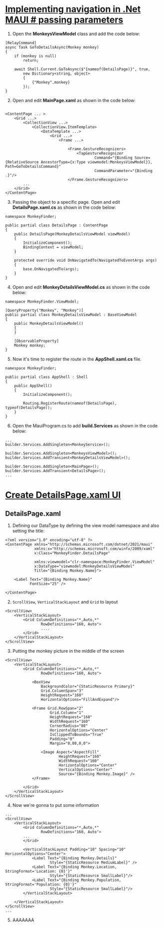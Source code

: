 # [Implementing navigation in .Net MAUI # passing parameters](https://youtu.be/DuNLR_NJv8U?t=8763)

1. Open the **MonkeysViewModel** class and add the code below:
   
```
[RelayCommand]
async Task GoToDetailsAsync(Monkey monkey)
{
    if (monkey is null)
        return;

    await Shell.Current.GoToAsync($"{nameof(DetailsPage)}", true, 
        new Dictionary<string, object>
        {
            {"Monkey",monkey}
        });
}
```

2. Open and edit **MainPage.xaml** as shown in the code below:

```

<ContentPage ... >
    <Grid ...>
        <CollectionView ...>
            <CollectionView.ItemTemplate>
                <DataTemplate ...>
                    <Grid ...>
                        <Frame ...>

                            <Frame.GestureRecognizers>
                                <TapGestureRecognizer 
                                        Command="{Binding Source={RelativeSource AncestorType={x:Type viewmodel:MonkeysViewModel}}, Path=GoToDetailsCommand}"
                                        CommandParameter="{Binding .}"/>
                            </Frame.GestureRecognizers>
        ...                            
    </Grid>
</ContentPage>
```

3. Passing the object to a specific page. Open and edit **DetailsPage.xaml.cs** as shown in the code below:

```
namespace MonkeyFinder;

public partial class DetailsPage : ContentPage
{
	public DetailsPage(MonkeyDetailsViewModel viewModel)
	{
		InitializeComponent();
		BindingContext = viewModel;
	}

    protected override void OnNavigatedTo(NavigatedToEventArgs args)
    {
        base.OnNavigatedTo(args);
    }
}
```

4. Open and edit **MonkeyDetailsViewModel.cs** as shown in the code below:

```
namespace MonkeyFinder.ViewModel;

[QueryProperty("Monkey", "Monkey")]
public partial class MonkeyDetailsViewModel : BaseViewModel
{
    public MonkeyDetailsViewModel()
    {        
    }

    [ObservableProperty]
    Monkey monkey;
}
```

5. Now it's time to register the route in the **AppShell.xaml.cs** file.
   
```
namespace MonkeyFinder;

public partial class AppShell : Shell
{
	public AppShell()
	{
		InitializeComponent();

        Routing.RegisterRoute(nameof(DetailsPage), typeof(DetailsPage));
    }
}
```

6. Open the MauiProgram.cs to add **build.Services** as shown in the code below:
   
```
...
builder.Services.AddSingleton<MonkeyService>();

builder.Services.AddSingleton<MonkeysViewModel>();
builder.Services.AddTransient<MonkeyDetailsViewModel>();

builder.Services.AddSingleton<MainPage>();
builder.Services.AddTransient<DetailsPage>();
...
```
   
# [Create DetailsPage.xaml UI](https://youtu.be/DuNLR_NJv8U?t=9868)

## DetailsPage.xaml
  
1. Defining our DataType by defining the view model namespace and also setting the title:
   
```
<?xml version="1.0" encoding="utf-8" ?>
<ContentPage xmlns="http://schemas.microsoft.com/dotnet/2021/maui"
             xmlns:x="http://schemas.microsoft.com/winfx/2009/xaml"
             x:Class="MonkeyFinder.DetailsPage"
                          
             xmlns:viewmodel="clr-namespace:MonkeyFinder.ViewModel"
             x:DataType="viewmodel:MonkeyDetailsViewModel"            
             Title="{Binding Monkey.Name}">

    <Label Text="{Binding Monkey.Name}"
           FontSize="25" />

</ContentPage>
```

2. `ScrollView`, `VerticalStackLayout` and `Grid` to layout
   
```
<ScrollView>
    <VerticalStackLayout>
        <Grid ColumnDefinitions="*,Auto,*"
                RowDefinitions="160, Auto">
                ....
        </Grid>
    </VerticalStackLayout>
</ScrollView>
```

3. Putting the monkey picture in the middle of the screen

```
<ScrollView>
    <VerticalStackLayout>
        <Grid ColumnDefinitions="*,Auto,*"
                RowDefinitions="160, Auto">

            <BoxView
                BackgroundColor="{StaticResource Primary}"
                Grid.ColumnSpan="3"
                HeightRequest="160" 
                HorizontalOptions="FillAndExpand"/>

            <Frame Grid.RowSpan="2"
                    Grid.Column="1"
                    HeightRequest="160"
                    WidthRequest="160"
                    CornerRadius="80"
                    HorizontalOptions="Center"
                    IsClippedToBounds="True"
                    Padding="0"
                    Margin="0,80,0,0">

                <Image Aspect="AspectFill"
                        HeightRequest="160"
                        WidthRequest="160"
                        HorizontalOptions="Center"
                        VerticalOptions="Center"
                        Source="{Binding Monkey.Image}" />
            </Frame>
            
        </Grid>
    </VerticalStackLayout>
</ScrollView>
```

4. Now we're gonna to put some information

```
...
<ScrollView>
    <VerticalStackLayout>
        <Grid ColumnDefinitions="*,Auto,*"
                RowDefinitions="160, Auto">
        ...
        </Grid>   

        <VerticalStackLayout Padding="10" Spacing="10" HorizontalOptions="Center">
            <Label Text="{Binding Monkey.Details}" 
                    Style="{StaticResource MediumLabel}" />
            <Label Text="{Binding Monkey.Location, StringFormat='Location: {0}'}" 
                    Style="{StaticResource SmallLabel}"/>
            <Label Text="{Binding Monkey.Population, StringFormat='Population: {0}'}" 
                    Style="{StaticResource SmallLabel}"/>
        </VerticalStackLayout>

    </VerticalStackLayout>
</ScrollView>
...
```

5. AAAAAAA